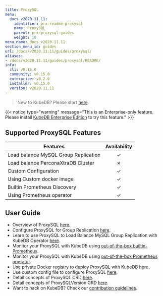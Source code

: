 ```yaml
---
title: ProxySQL
menu:
  docs_v2020.11.11:
    identifier: prx-readme-proxysql
    name: ProxySQL
    parent: prx-proxysql-guides
    weight: 10
menu_name: docs_v2020.11.11
section_menu_id: guides
url: /docs/v2020.11.11/guides/proxysql/
aliases:
- /docs/v2020.11.11/guides/proxysql/README/
info:
  cli: v0.15.0
  community: v0.15.0
  enterprise: v0.2.0
  installer: v0.15.0
  version: v2020.11.11
---
```


> New to KubeDB? Please start [here](/docs/v2020.11.11/README).

{{< notice type="warning" message="This is an Enterprise-only feature. Please install [KubeDB Enterprise Edition](/docs/v2020.11.11/setup/install/enterprise) to try this feature." >}}

## Supported ProxySQL Features

| Features                             | Availability |
| ------------------------------------ | :----------: |
| Load balance MySQL Group Replication |   &#10003;   |
| Load balance PerconaXtraDB Cluster   |   &#10007;   |
| Custom Configuration                 |   &#10003;   |
| Using Custom docker image            |   &#10003;   |
| Builtin Prometheus Discovery         |   &#10003;   |
| Using Prometheus operator            |   &#10003;   |

## User Guide

- Overview of ProxySQL [here](/docs/v2020.11.11/guides/proxysql/overview/overview).
- Configure ProxySQL for Group Replication [here](/docs/v2020.11.11/guides/proxysql/overview/configure-proxysql).
- Learn to use ProxySQL to Load Balance MySQL Group Replication with KubeDB Operator [here](/docs/v2020.11.11/guides/proxysql/quickstart/load-balance-mysql-group-replication).
- Monitor your ProxySQL with KubeDB using [out-of-the-box builtin-Prometheus](/docs/v2020.11.11/guides/proxysql/monitoring/using-builtin-prometheus).
- Monitor your ProxySQL with KubeDB using [out-of-the-box Prometheus operator](/docs/v2020.11.11/guides/proxysql/monitoring/using-prometheus-operator).
- Use private Docker registry to deploy ProxySQL with KubeDB [here](/docs/v2020.11.11/guides/proxysql/private-registry/using-private-registry).
- Use custom config file to configure ProxySQL [here](/docs/v2020.11.11/guides/proxysql/configuration/using-config-file).
- Detail concepts of ProxySQL CRD [here](/docs/v2020.11.11/guides/proxysql/concepts/proxysql).
- Detail concepts of ProxySQLVersion CRD [here](/docs/v2020.11.11/guides/proxysql/concepts/catalog).
- Want to hack on KubeDB? Check our [contribution guidelines](/docs/v2020.11.11/CONTRIBUTING).
